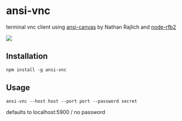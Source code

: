 ansi-vnc
========

terminal vnc client using [ansi-canvas](https://github.com/TooTallNate/ansi-canvas) by Nathan Rajlich and [node-rfb2](https://github.com/sidorares/node-rfb2)

![](http://img-fotki.yandex.ru/get/9113/37511094.30/0_8b180_3f02613a_orig)

## Installation

    npm install -g ansi-vnc

## Usage

    ansi-vnc --host host --port port --password secret

defaults to localhost:5900 / no password
